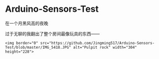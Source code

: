 # Arduino-Sensors-Test
<body>
    <p>在一个月黑风高的夜晚<p>
    <p>过于无聊的我翻出了整个房间最像玩具的东西—— <p>

    <img border="0" src="https://github.com/Jingming517/Arduino-Sensors-Test/blob/master/IMG_5418.JPG" alt="Pulpit rock" width="304" height="228">
</body>
